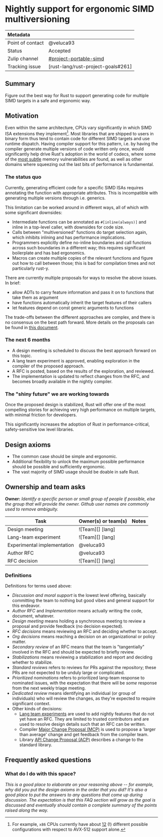 # Nightly support for ergonomic SIMD multiversioning

| Metadata           |                                     |
| :--                | :--                                 |
| Point of contact   | @veluca93                           |
| Status             | Accepted                            |
| Zulip channel      | [#project-portable-simd][channel]   |
| Tracking issue     | [rust-lang/rust-project-goals#261]  |

[channel]: https://rust-lang.zulipchat.com/#narrow/channel/257879-project-portable-simd/
## Summary

Figure out the best way for Rust to support generating code for multiple SIMD targets in a safe and ergonomic way.

## Motivation

Even within the same architecture, CPUs vary significantly in which SIMD ISA extensions they implement[^avx512].
Most libraries that are shipped to users in binary form thus tend to contain code for different SIMD targets and use runtime dispatch.
Having compiler support for this pattern, i.e. by having the compiler generate multiple versions of code written only once, would significantly help drive Rust's adoption in the world of codecs, where some of the [most subtle](https://blog.isosceles.com/the-webp-0day/) memory vulnerabilities are found, as well as other domains where squeezing out the last bits of performance is fundamental.

[^avx512]: For example, `x86` CPUs currently have about [12](https://en.wikipedia.org/wiki/AVX-512#CPUs_with_AVX-512) (!) different possible configurations with respect to AVX-512 support alone.
### The status quo

Currently, generating efficient code for a specific SIMD ISAs requires annotating the function with appropriate attributes. This is incompatible with generating multiple versions through i.e. generics.

This limitation can be worked around in different ways, all of which with some significant downsides:

- Intermediate functions can be annotated as `#[inline(always)]` and inline in a top-level caller, with downsides for code size.
- Calls between "multiversioned" functions do target selection again, which inhibits inlining and has performance implications.
- Programmers explicitly define no-inline boundaries and call functions across such boundaries in a different way; this requires significant boilerplate and has bad ergonomics.
- Macros can create multiple copies of the relevant functions and figure out how to call between those; this is bad for compilation times and not particularly rust-y.

There are currently multiple proposals for ways to resolve the above issues.
In brief: 
- allow ADTs to carry feature information and pass it on to functions that take them as argument
- have functions automatically inherit the target features of their callers
- let features depend on const generic arguments to functions

The trade-offs between the different approaches are complex, and there is no consensus on the best path forward. More details on the proposals can be found in [this document](https://hackmd.io/%40veluca93/simd-multiversioning).

### The next 6 months

- A design meeting is scheduled to discuss the best approach forward on this topic.
- A lang team experiment is approved, enabling exploration in the compiler of the proposed approach.
- A RFC is posted, based on the results of the exploration, and reviewed.
- The implementation is updated to reflect changes from the RFC, and becomes broadly available in the nightly compiler.

### The "shiny future" we are working towards

Once the proposed design is stabilized, Rust will offer one of the most compelling stories for achieving very high performance on multiple targets, with minimal friction for developers.

This significantly increases the adoption of Rust in performance-critical, safety-sensitive low level libraries.

## Design axioms

- The common case should be simple and ergonomic.
- Additional flexibility to unlock the maximum possible performance should be possible and sufficiently ergonomic.
- The vast majority of SIMD usage should be doable in safe Rust.

## Ownership and team asks

**Owner:** *Identify a specific person or small group of people if possible, else the group that will provide the owner. Github user names are commonly used to remove ambiguity.*

| Task                        | Owner(s) or team(s) | Notes |
|-----------------------------|---------------------|-------|
| Design meeting              | ![Team][] [lang]    |       |
| Lang-team experiment        | ![Team][] [lang]    |       |
| Experimental implementation | @veluca93           |       |
| Author RFC                  | @veluca93           |       |
| RFC decision                | ![Team][] [lang]    |       |
### Definitions

Definitions for terms used above:

* *Discussion and moral support* is the lowest level offering, basically committing the team to nothing but good vibes and general support for this endeavor.
* *Author RFC* and *Implementation* means actually writing the code, document, whatever.
* *Design meeting* means holding a synchronous meeting to review a proposal and provide feedback (no decision expected).
* *RFC decisions* means reviewing an RFC and deciding whether to accept.
* *Org decisions* means reaching a decision on an organizational or policy matter.
* *Secondary review* of an RFC means that the team is "tangentially" involved in the RFC and should be expected to briefly review.
* *Stabilizations* means reviewing a stabilization and report and deciding whether to stabilize.
* *Standard reviews* refers to reviews for PRs against the repository; these PRs are not expected to be unduly large or complicated.
* *Prioritized nominations* refers to prioritized lang-team response to nominated issues, with the expectation that there will be *some* response from the next weekly triage meeting.
* *Dedicated review* means identifying an individual (or group of individuals) who will review the changes, as they're expected to require significant context.
* Other kinds of decisions:
    * [Lang team experiments](https://lang-team.rust-lang.org/how_to/experiment.html) are used to add nightly features that do not yet have an RFC. They are limited to trusted contributors and are used to resolve design details such that an RFC can be written.
    * Compiler [Major Change Proposal (MCP)](https://forge.rust-lang.org/compiler/mcp.html) is used to propose a 'larger than average' change and get feedback from the compiler team.
    * Library [API Change Proposal (ACP)](https://std-dev-guide.rust-lang.org/development/feature-lifecycle.html) describes a change to the standard library.

## Frequently asked questions

### What do I do with this space?

*This is a good place to elaborate on your reasoning above -- for example, why did you put the design axioms in the order that you did? It's also a good place to put the answers to any questions that come up during discussion. The expectation is that this FAQ section will grow as the goal is discussed and eventually should contain a complete summary of the points raised along the way.*